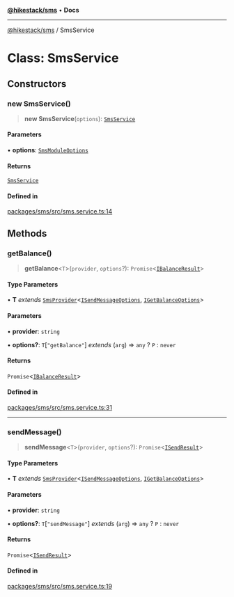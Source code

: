 [**@hikestack/sms**](/official/reference/sms/index.md) • **Docs**

***

[@hikestack/sms](/official/reference/sms/globals.md) / SmsService

# Class: SmsService

## Constructors

### new SmsService()

> **new SmsService**(`options`): [`SmsService`](/official/reference/sms/classes/SmsService.md)

#### Parameters

• **options**: [`SmsModuleOptions`](/official/reference/sms/interfaces/SmsModuleOptions.md)

#### Returns

[`SmsService`](/official/reference/sms/classes/SmsService.md)

#### Defined in

[packages/sms/src/sms.service.ts:14](https://github.com/hikestack/hike/blob/1ebdd11ee7a70660fc764f71da265cc7eb170554/packages/sms/src/sms.service.ts#L14)

## Methods

### getBalance()

> **getBalance**\<`T`\>(`provider`, `options`?): `Promise`\<[`IBalanceResult`](/official/reference/sms/type-aliases/IBalanceResult.md)\>

#### Type Parameters

• **T** *extends* [`SmsProvider`](/official/reference/sms/interfaces/SmsProvider.md)\<[`ISendMessageOptions`](/official/reference/sms/type-aliases/ISendMessageOptions.md), [`IGetBalanceOptions`](/official/reference/sms/type-aliases/IGetBalanceOptions.md)\>

#### Parameters

• **provider**: `string`

• **options?**: `T`\[`"getBalance"`\] *extends* (`arg`) => `any` ? `P` : `never`

#### Returns

`Promise`\<[`IBalanceResult`](/official/reference/sms/type-aliases/IBalanceResult.md)\>

#### Defined in

[packages/sms/src/sms.service.ts:31](https://github.com/hikestack/hike/blob/1ebdd11ee7a70660fc764f71da265cc7eb170554/packages/sms/src/sms.service.ts#L31)

***

### sendMessage()

> **sendMessage**\<`T`\>(`provider`, `options`?): `Promise`\<[`ISendResult`](/official/reference/sms/type-aliases/ISendResult.md)\>

#### Type Parameters

• **T** *extends* [`SmsProvider`](/official/reference/sms/interfaces/SmsProvider.md)\<[`ISendMessageOptions`](/official/reference/sms/type-aliases/ISendMessageOptions.md), [`IGetBalanceOptions`](/official/reference/sms/type-aliases/IGetBalanceOptions.md)\>

#### Parameters

• **provider**: `string`

• **options?**: `T`\[`"sendMessage"`\] *extends* (`arg`) => `any` ? `P` : `never`

#### Returns

`Promise`\<[`ISendResult`](/official/reference/sms/type-aliases/ISendResult.md)\>

#### Defined in

[packages/sms/src/sms.service.ts:19](https://github.com/hikestack/hike/blob/1ebdd11ee7a70660fc764f71da265cc7eb170554/packages/sms/src/sms.service.ts#L19)
